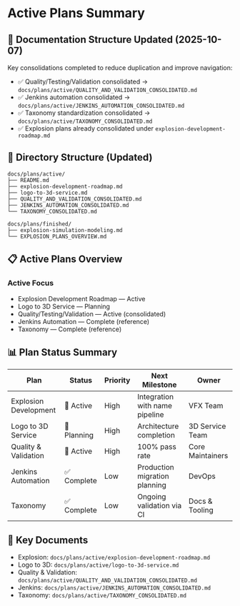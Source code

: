 # Active Plans Summary

## 🎯 **Documentation Structure Updated (2025-10-07)**

Key consolidations completed to reduce duplication and improve navigation:
- ✅ Quality/Testing/Validation consolidated → `docs/plans/active/QUALITY_AND_VALIDATION_CONSOLIDATED.md`
- ✅ Jenkins automation consolidated → `docs/plans/active/JENKINS_AUTOMATION_CONSOLIDATED.md`
- ✅ Taxonomy standardization consolidated → `docs/plans/active/TAXONOMY_CONSOLIDATED.md`
- ✅ Explosion plans already consolidated under `explosion-development-roadmap.md`

## 📁 **Directory Structure (Updated)**
```
docs/plans/active/
├── README.md
├── explosion-development-roadmap.md
├── logo-to-3d-service.md
├── QUALITY_AND_VALIDATION_CONSOLIDATED.md
├── JENKINS_AUTOMATION_CONSOLIDATED.md
└── TAXONOMY_CONSOLIDATED.md

docs/plans/finished/
├── explosion-simulation-modeling.md
└── EXPLOSION_PLANS_OVERVIEW.md
```

## 📋 **Active Plans Overview**

### **Active Focus**
- Explosion Development Roadmap — Active
- Logo to 3D Service — Planning
- Quality/Testing/Validation — Active (consolidated)
- Jenkins Automation — Complete (reference)
- Taxonomy — Complete (reference)

## 📊 **Plan Status Summary**

| Plan | Status | Priority | Next Milestone | Owner |
|------|--------|----------|----------------|-------|
| Explosion Development | 🔄 Active | High | Integration with name pipeline | VFX Team |
| Logo to 3D Service | 🔄 Planning | High | Architecture completion | 3D Service Team |
| Quality & Validation | 🔄 Active | High | 100% pass rate | Core Maintainers |
| Jenkins Automation | ✅ Complete | Low | Production migration planning | DevOps |
| Taxonomy | ✅ Complete | Low | Ongoing validation via CI | Docs & Tooling |

## 🔗 **Key Documents**
- Explosion: `docs/plans/active/explosion-development-roadmap.md`
- Logo to 3D: `docs/plans/active/logo-to-3d-service.md`
- Quality & Validation: `docs/plans/active/QUALITY_AND_VALIDATION_CONSOLIDATED.md`
- Jenkins: `docs/plans/active/JENKINS_AUTOMATION_CONSOLIDATED.md`
- Taxonomy: `docs/plans/active/TAXONOMY_CONSOLIDATED.md`
